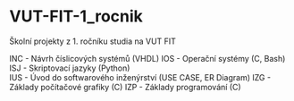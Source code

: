 # VUT-FIT-1_rocnik
Školní projekty z 1. ročníku studia na VUT FIT
  
INC - Návrh číslicových systémů  (VHDL)
IOS - Operační systémy (C, Bash)
ISJ - Skriptovací jazyky (Python)  
IUS - Úvod do softwarového inženýrství (USE CASE, ER Diagram) 
IZG - Základy počítačové grafiky (C)
IZP - Základy programování (C)  